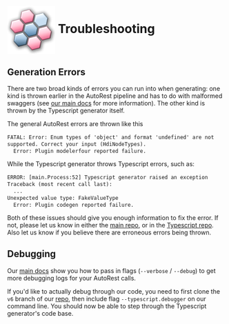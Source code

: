 # <img align="center" src="./images/logo.png">  Troubleshooting

## Generation Errors

There are two broad kinds of errors you can run into when generating: one kind is thrown earlier in the AutoRest pipeline and has to do with malformed swaggers (see [our main docs][main_docs] for more information). The other kind is thrown by the Typescript generator itself.

The general AutoRest errors are thrown like this

```
FATAL: Error: Enum types of 'object' and format 'undefined' are not supported. Correct your input (HdiNodeTypes).
  Error: Plugin modelerfour reported failure.
```

While the Typescript generator throws Typescript errors, such as:

```
ERROR: [main.Process:52] Typescript generator raised an exception
Traceback (most recent call last):
  ...
Unexpected value type: FakeValueType
  Error: Plugin codegen reported failure.
```

Both of these issues should give you enough information to fix the error. If not, please let us know in either the [main repo][autorest_issues], or in the [Typescript repo][autorest_typescript_issues]. Also let us know if you believe
there are erroneous errors being thrown.

## Debugging

Our [main docs][main_debugging] show you how to pass in flags (`--verbose` / `--debug`) to get more debugging logs for your AutoRest calls.

If you'd like to actually debug through our code, you need to first clone the `v6` branch of our [repo][repo], then include flag `--typescript.debugger` on our command line. You should now be able to step through the Typescript generator's code base.

<!-- LINKS -->
[main_docs]: https://github.com/Azure/autorest/blob/main/packages/autorest.typescript/docs/troubleshooting.md
[autorest_issues]: https://github.com/Azure/autorest/issues
[autorest_typescript_issues]: https://github.com/Azure/autorest.typescript/issues
[main_debugging]: https://github.com/Azure/autorest/blob/main/packages/autorest.typescript/docs/troubleshooting.md#debugging
[repo]: https://github.com/Azure/autorest.typescript/
